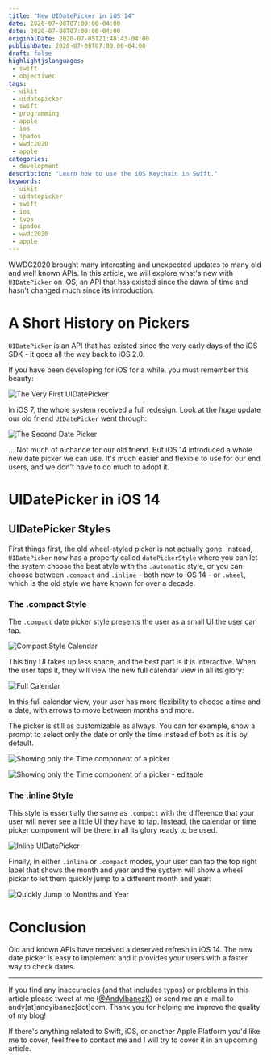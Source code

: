 ```yaml
---
title: "New UIDatePicker in iOS 14"
date: 2020-07-08T07:00:00-04:00
date: 2020-07-08T07:00:00-04:00
originalDate: 2020-07-05T21:48:43-04:00
publishDate: 2020-07-08T07:00:00-04:00
draft: false
highlightjslanguages:
 - swift
 - objectivec
tags:
 - uikit
 - uidatepicker
 - swift
 - programming
 - apple
 - ios
 - ipados
 - wwdc2020
 - apple
categories:
 - development
description: "Learn how to use the iOS Keychain in Swift."
keywords:
 - uikit
 - uidatepicker
 - swift
 - ios
 - tvos
 - ipados
 - wwdc2020
 - apple
---
```


WWDC2020 brought many interesting and unexpected updates to many old and well known APIs. In this article, we will explore what's new with `UIDatePicker` on iOS, an API that has existed since the dawn of time and hasn't changed much since its introduction.

# A Short History on Pickers

`UIDatePicker` is an API that has existed since the very early days of the iOS SDK - it goes all the way back to iOS 2.0.

If you have been developing for iOS for a while, you must remember this beauty:

![The Very First UIDatePicker](/img/date_picker_pre_7.png)

In iOS 7, the whole system received a full redesign. Look at the *huge* update our old friend `UIDatePicker` went through:

![The Second Date Picker](/img/date_picker_post_7.png)

... Not much of a chance for our old friend. But iOS 14 introduced a whole new date picker we can use. It's much easier and flexible to use for our end users, and we don't have to do much to adopt it.

# UIDatePicker in iOS 14

## UIDatePicker Styles

First things first, the old wheel-styled picker is not actually gone. Instead, `UIDatePicker` now has a property called `datePickerStyle` where you can let the system choose the best style with the `.automatic` style, or you can choose between `.compact` and `.inline` - both new to iOS 14 - or `.wheel`, which is the old style we have known for over a decade.

### The .compact Style

The `.compact` date picker style presents the user as a small UI the user can tap.

![Compact Style Calendar](/img/date_picker_ios14_entry.png)

This tiny UI takes up less space, and the best part is it is interactive. When the user taps it, they will view the new full calendar view in all its glory:

![Full Calendar](/img/date_picker_ios14_calendar.png)

In this full calendar view, your user has more flexibility to choose a time and a date, with arrows to move between months and more.

The picker is still as customizable as always. You can for example, show a prompt to select only the date or only the time instead of both as it is by default.

![Showing only the Time component of a picker](/img/picker_time_only.png)

![Showing only the Time component of a picker - editable](/img/picker_time_only_displayed.png)

### The .inline Style

This style is essentially the same as `.compact` with the difference that your user will never see a little UI they have to tap. Instead, the calendar or time picker component will be there in all its glory ready to be used.

![Inline UIDatePicker](/img/inline_ui_date_picker.png)

Finally, in either `.inline` or `.compact` modes, your user can tap the top right label that shows the month and year and the system will show a wheel picker to let them quickly jump to a different month and year:

![Quickly Jump to Months and Year](/img/inline_uidatepicker_year_month.png)

# Conclusion

Old and known APIs have received a deserved refresh in iOS 14. The new date picker is easy to implement and it provides your users with a faster way to check dates.

<hr>

If you find any inaccuracies (and that includes typos) or problems in this article please tweet at me ([@AndyIbanezK](https://twitter.com/AndyIbanezK)) or send me an e-mail to andy[at]andyibanez[dot]com. Thank you for helping me improve the quality of my blog!

If there's anything related to Swift, iOS, or another Apple Platform you'd like me to cover, feel free to contact me and I will try to cover it in an upcoming article.